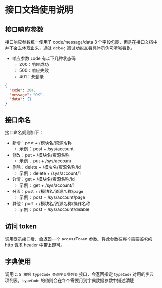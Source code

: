 # 接口文档使用说明

## 接口响应参数

接口响应参数统一使用了 code/message/data 3 个字段包裹，但是在接口文档中并不会去体现出来，通过 debug 调试功能查看具体示例可清晰看到。
- 响应参数 code 有以下几种状态码
    - 200：响应成功
    - 500：响应失败
    - 401：未登录

```json
{
  "code": 200,
  "message": "OK",
  "data": {}
}
```

## 接口命名

接口命名规则如下：

- 新增：post + /模块名/资源名称
    - 示例： post + /sys/account
- 修改：put + /模块名/资源名称
    - 示例： put + /sys/account
- 删除：delete + /模块名/资源名称/id
    - 示例： delete + /sys/account/1
- 详情：get + /模块名/资源名称/id
    - 示例： get + /sys/account/1
- 分页：post + /模块名/资源名称/page
    - 示例： post + /sys/account/page
- 其他：post + /模块名/资源名称/操作名称
    - 示例： post + /sys/account/disable


## 访问 token

调用登录接口后，会返回一个 accessToken 参数。将此参数在每个需要鉴权的 http 请求 header 中带上即可。

## 字典使用

调用 `2.5 根据 typeCode 查询字典项列表` 接口，会返回指定 `typeCode` 对用的字典项列表。`typeCode` 的值则会在每个需要用到字典数据参数中描述清楚